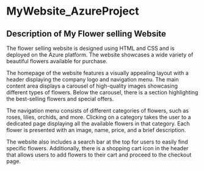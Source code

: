 # MyWebsite_AzureProject

<h2>Description of My Flower selling Website</h2>
<p>
The flower selling website is designed using HTML and CSS and is deployed on the Azure platform. The website showcases a wide variety of beautiful flowers available for purchase.
</p>

<p>
The homepage of the website features a visually appealing layout with a header displaying the company logo and navigation menu. The main content area displays a carousel of high-quality images showcasing different types of flowers. Below the carousel, there is a section highlighting the best-selling flowers and special offers.
</p>

<p>
The navigation menu consists of different categories of flowers, such as roses, lilies, orchids, and more. Clicking on a category takes the user to a dedicated page displaying all the available flowers in that category. Each flower is presented with an image, name, price, and a brief description.
</p>

<p>
The website also includes a search bar at the top for users to easily find specific flowers. Additionally, there is a shopping cart icon in the header that allows users to add flowers to their cart and proceed to the checkout page.
</p>
